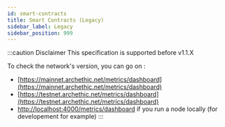 ```yaml
---
id: smart-contracts
title: Smart Contracts (Legacy)
sidebar_label: Legacy
sidebar_position: 999
---
```



:::caution Disclaimer
This specification is supported before v1.1.X

To check the network's version, you can go on :
- [https://mainnet.archethic.net/metrics/dashboard](https://mainnet.archethic.net/metrics/dashboard)
- [https://testnet.archethic.net/metrics/dashboard](https://testnet.archethic.net/metrics/dashboard) 
- [http://localhost:4000/metrics/dashboard](https://localhost:4000/metrics/dashboard) if you run a node locally (for developement for example)
:::
